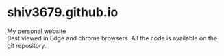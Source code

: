 # shiv3679.github.io
My personal website  
Best viewed in Edge and chrome browsers. All the code is available on the git repository.

